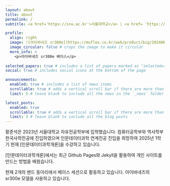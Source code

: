 ```yaml
---
layout: about
title: about
permalink: /
subtitle: <a href='https://snu.ac.kr'>서울대학교</a> | <a href= 'https://cls.snu.ac.kr'>자유전공학부</a> | <a href='https://cse.snu.ac.kr'>컴퓨터공학부</a> | <a href='https://history.snu.ac.kr'>역사학부</a>

profile:
  align: right
  image: ![아이바네즈 sr300e](https://muflex.co.kr/web/product/big/202406/99c7f69789e8eb5205ada7fa6ba044e7.jpg)
  image_circular: false # crops the image to make it circular
  more_info: >
    <p>아이바네즈 sr300e 베이스</p>
    
selected_papers: true # includes a list of papers marked as "selected={true}"
social: true # includes social icons at the bottom of the page

announcements:
  enabled: true # includes a list of news items
  scrollable: true # adds a vertical scroll bar if there are more than 3 news items
  limit: 5 # leave blank to include all the news in the `_news` folder

latest_posts:
  enabled: true
  scrollable: true # adds a vertical scroll bar if there are more than 3 new posts items
  limit: 3 # leave blank to include all the blog posts
---
```


황준석은 2023년 서울대학교 자유전공학부에 입학했습니다. 컴퓨터공학부와 역사학부 한국사학전공에 진입하였으며 인문데이터과학 연계전공 진입을 희망하여 2025년 1학기 현재 [인문데이터과학개론]을 수강하고 있습니다.

[인문데이터과학개론]에서는 최근 Github Pages와 Jekyll을 활용하여 개인 사이트를 만드는 방법을 배웠습니다.

현재 2개의 밴드 동아리에서 베이스 세션으로 활동하고 있습니다. 아이바네즈의 sr300e 모델을 사용하고 있습니다.
